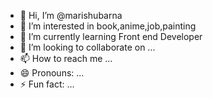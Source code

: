 - 👋 Hi, I’m @marishubarna
- 👀 I’m interested in book,anime,job,painting
- 🌱 I’m currently learning Front end Developer
- 💞️ I’m looking to collaborate on ...
- 📫 How to reach me ...
- 😄 Pronouns: ...
- ⚡ Fun fact: ...

<!---
marishubarna/marishubarna is a ✨ special ✨ repository because its `README.md` (this file) appears on your GitHub profile.
You can click the Preview link to take a look at your changes.
--->
